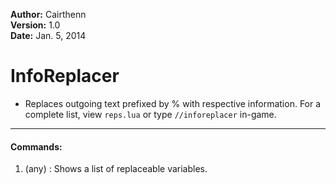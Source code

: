**Author:**  Cairthenn<br>
**Version:**  1.0<br>
**Date:** Jan. 5, 2014<br>

# InfoReplacer #

* Replaces outgoing text prefixed by % with respective information. For a complete list, view `reps.lua` or type `//inforeplacer` in-game.

----

#### Commands: ####
1. (any) : Shows a list of replaceable variables.